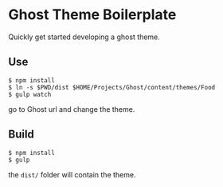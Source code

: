Ghost Theme Boilerplate
===

Quickly get started developing a ghost theme.

Use
---

```
$ npm install
$ ln -s $PWD/dist $HOME/Projects/Ghost/content/themes/Food
$ gulp watch
```
go to Ghost url and change the theme.


Build
---

```
$ npm install
$ gulp
```

the `dist/` folder will contain the theme.
